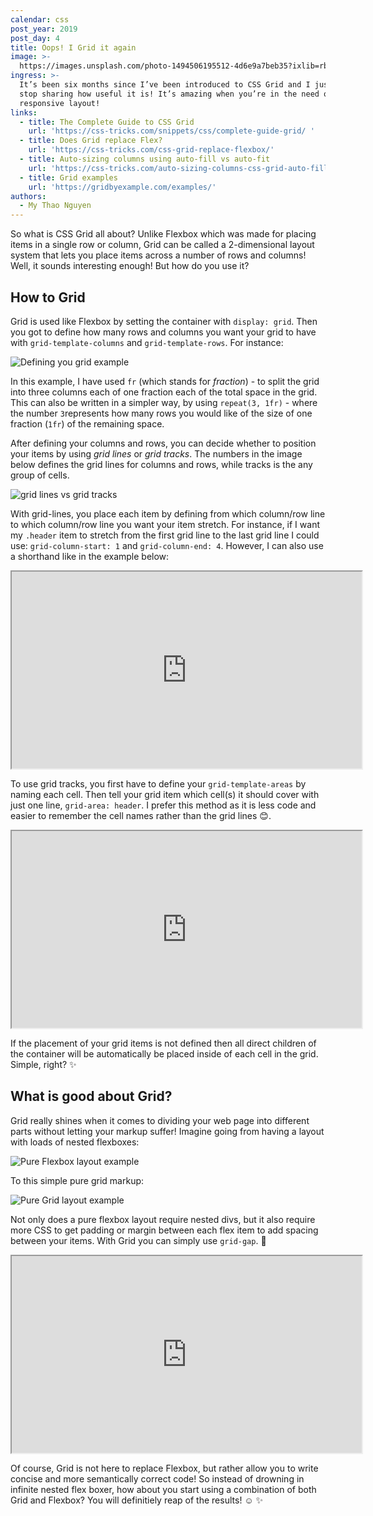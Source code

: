 ```yaml
---
calendar: css
post_year: 2019
post_day: 4
title: Oops! I Grid it again
image: >-
  https://images.unsplash.com/photo-1494506195512-4d6e9a7beb35?ixlib=rb-1.2.1&ixid=eyJhcHBfaWQiOjEyMDd9&auto=format&fit=crop&w=2102&q=80
ingress: >-
  It’s been six months since I’ve been introduced to CSS Grid and I just can't
  stop sharing how useful it is! It’s amazing when you’re in the need of a
  responsive layout!
links:
  - title: The Complete Guide to CSS Grid
    url: 'https://css-tricks.com/snippets/css/complete-guide-grid/ '
  - title: Does Grid replace Flex?
    url: 'https://css-tricks.com/css-grid-replace-flexbox/'
  - title: Auto-sizing columns using auto-fill vs auto-fit
    url: 'https://css-tricks.com/auto-sizing-columns-css-grid-auto-fill-vs-auto-fit/'
  - title: Grid examples
    url: 'https://gridbyexample.com/examples/'
authors:
  - My Thao Nguyen
---
```

So what is CSS Grid all about? Unlike Flexbox which was made for placing items in a single row or column, Grid can be called a 2-dimensional layout system that lets you place items across a number of rows and columns! Well, it sounds interesting enough! But how do you use it? 

## How to Grid

Grid is used like Flexbox by setting the container with `display: grid`. Then you got to define how many rows and columns you want your grid to have with `grid-template-columns` and `grid-template-rows`. For instance:

![Defining you grid example](/assets/screen-shot-2019-11-28-at-23.58.03.png "Defining you grid example")

In this example, I have used `fr` (which stands for _fraction_) - to split the grid into three columns each of one fraction each of the total space in the grid. This can also be written in a simpler way, by using `repeat(3, 1fr)` - where the number `3`represents how many rows you would like of the size of one fraction (`1fr`) of the remaining space. 

After defining your columns and rows, you can decide whether to position your items by using _grid lines_ or _grid tracks_. The numbers in the image below defines the grid lines for columns and rows, while tracks is the any group of cells. 

![grid lines vs grid tracks](/assets/screen-shot-2019-12-01-at-20.34.54.png "grid lines vs grid tracks")

With grid-lines, you place each item by defining from which column/row line to which column/row line you want your item stretch. For instance, if I want my `.header` item to stretch from the first grid line to the last grid line I could use: `grid-column-start: 1` and `grid-column-end: 4`. However, I can also use a shorthand like in the example below:

<iframe width="560" height="315" src="https://codepen.io/Myau/pen/yLyBdqb"></iframe>

To use grid tracks, you first have to define your `grid-template-areas` by naming each cell. Then tell your grid item which cell(s) it should cover with just one line, `grid-area: header`. I prefer this method as it is less code and easier to remember the cell names rather than the grid lines 😊. 

<iframe width="560" height="315" src="https://codepen.io/Myau/pen/PowYOyq"></iframe>

If the placement of your grid items is not defined then all direct children of the container will be automatically be placed inside of each cell in the grid. Simple, right? ✨

## What is good about Grid?

Grid really shines when it comes to dividing your web page into different parts without letting your markup suffer! Imagine going from having a layout with loads of nested flexboxes:

![Pure Flexbox layout example](/assets/screen-shot-2019-11-30-at-13.45.01.png "Pure Flexbox layout example")

To this simple pure grid markup:

![Pure Grid layout example](/assets/screen-shot-2019-11-30-at-13.44.50.png "Pure Grid layout example")

Not only does a pure flexbox layout require nested divs, but it also require more CSS to get padding or margin between each flex item to add spacing between your items. With Grid you can simply use `grid-gap`. 💁 

<iframe width="560" height="315" src="https://codepen.io/Myau/pen/yLyBPaV"></iframe>

Of course, Grid is not here to replace Flexbox, but rather allow you to write concise and more semantically correct code! So instead of drowning in infinite nested flex boxer, how about you start using a combination of both Grid and Flexbox? You will definitiely reap of the results! ☺️  ✨

##
